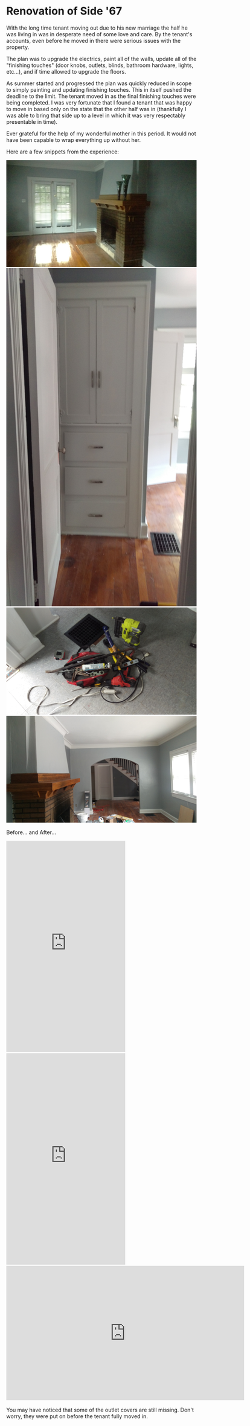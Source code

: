 # Renovation of Side '67

With the long time tenant moving out due to his new marriage the half he was living in was in desperate need of some love and care. By the tenant's accounts, even before he moved in there were serious issues with the property.

The plan was to upgrade the electrics, paint all of the walls, update all of the "finishing touches" (door knobs, outlets, blinds, bathroom hardware, lights, etc...), and if time allowed to upgrade the floors.

As summer started and progressed the plan was quickly reduced in scope to simply painting and updating finishing touches. This in itself pushed the deadline to the limit. The tenant moved in as the final finishing touches were being completed. I was very fortunate that I found a tenant that was happy to move in based only on the state that the other half was in (thankfully I was able to bring that side up to a level in which it was very respectably presentable in time).

Ever grateful for the help of my wonderful mother in this period. It would not have been capable to wrap everything up without her.

Here are a few snippets from the experience:

![research_gif_larger][final]
![research_gif_larger][closet]
![research_gif_larger][tools]
![research_gif_larger][mid]

Before... and After...

<iframe height="560" width="315" src="https://www.youtube-nocookie.com/embed/O2997UAsn94" frameborder="0" gesture="media" allow="encrypted-media" allowfullscreen></iframe>
<iframe width="315" height="560" src="https://www.youtube-nocookie.com/embed/kJe_PQ14iHM?rel=0" frameborder="0" gesture="media" allow="encrypted-media" allowfullscreen></iframe>
<iframe width="630" height="356" src="https://www.youtube-nocookie.com/embed/zNsviEC0f8U" frameborder="0" gesture="media" allow="encrypted-media" allowfullscreen></iframe>

You may have noticed that some of the outlet covers are still missing. Don't worry, they were put on before the tenant fully moved in.



[mid]: /_material/other/Side_67_Reno/mid.jpg
[closet]: /_material/other/Side_67_Reno/closet.jpg
[final]: /_material/other/Side_67_Reno/final.jpg
[tools]: /_material/other/Side_67_Reno/tools.jpg
